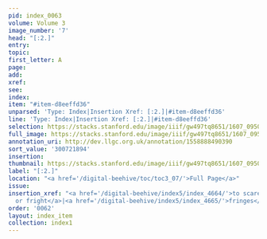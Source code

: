 ```yaml
---
pid: index_0063
volume: Volume 3
image_number: '7'
head: "[:2.]"
entry:
topic:
first_letter: A
page:
add:
xref:
see:
index:
item: "#item-d8eeffd36"
unparsed: 'Type: Index|Insertion Xref: [:2.]|#item-d8eeffd36'
line: 'Type: Index|Insertion Xref: [:2.]|#item-d8eeffd36'
selection: https://stacks.stanford.edu/image/iiif/gw497tq8651/1607_0950/1480,1894,128,68/full/0/default.jpg
full_image: https://stacks.stanford.edu/image/iiif/gw497tq8651/1607_0950/full/full/0/default.jpg
annotation_uri: http://dev.llgc.org.uk/annotation/1558888490390
sort_value: '300721894'
insertion:
thumbnail: https://stacks.stanford.edu/image/iiif/gw497tq8651/1607_0950/1480,1894,128,68/150,/0/default.jpg
label: "[:2.]"
location: "<a href='/digital-beehive/toc/toc3_07/'>Full Page</a>"
issue:
insertion_xref: "<a href='/digital-beehive/index5/index_4664/'>to scare, affright,
  or fright</a>|<a href='/digital-beehive/index5/index_4665/'>fringes</a>"
order: '0062'
layout: index_item
collection: index1
---
```

